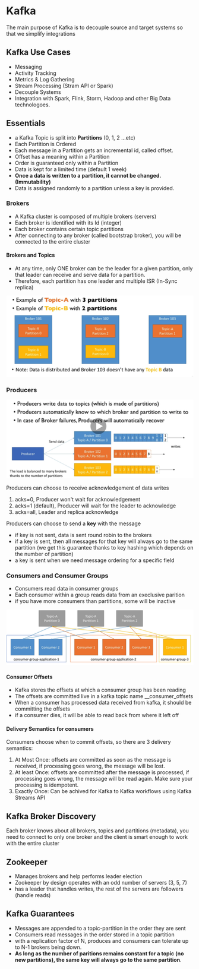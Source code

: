 # Kafka

The main purpose of Kafka is to decouple source and target systems so that we simplify integrations

## Kafka Use Cases

- Messaging
- Activity Tracking
- Metrics & Log Gathering
- Stream Processing (Stram API or Spark)
- Decouple Systems
- Integration with Spark, Flink, Storm, Hadoop and other Big Data technologoes.

## Essentials

- a Kafka Topic is split into **Partitions** (0, 1, 2 ...etc)
- Each Partition is Ordered
- Each message in a Partition gets an incremental id, called offset.
- Offset has a meaning within a Partition
- Order is guaranteed only within a Partition
- Data is kept for a limited time (default 1 week)
- **Once a data is written to a partition, it cannot be changed. (Immutability)**
- Data is assigned randomly to a partition unless a key is provided.

### Brokers

- A Kafka cluster is composed of multiple brokers (servers)
- Each broker is identified with its Id (integer)
- Each broker contains certain topic partitions
- After connecting to any broker (called bootstrap broker), you will be connected to the entire cluster

#### Brokers and Topics

- At any time, only ONE broker can be the leader for a given partition, only that leader can receive and serve data for a partition.
- Therefore, each partition has one leader and multiple ISR (In-Sync replica)

![Topics and Partitions](imags/../images/kafka-topics-partitions.png)

### Producers

![Producers](imags/../images/kafka-producers.png)

Producers can choose to receive acknowledgement of data writes

1. acks=0, Producer won't wait for acknowledgement
2. acks=1 (default), Producer will wait for the leader to acknowledge
3. acks=all, Leader and replica acknowledge

Producers can choose to send a **key** with the message

- if key is not sent, data is sent round robin to the brokers
- if a key is sent, then all messages for that key will always go to the same partition (we get this guarantee thanks to key hashing which depends on the number of partition)
- a key is sent when we need message ordering for a specific field

### Consumers and Consumer Groups

- Consumers read data in consumer groups
- Each consumer within a group reads data from an execlusive parition
- if you have more consumers than partitions, some will be inactive

![Consumer Groups](imags/../images/kafka-consumer-groups.png)

#### Consumer Offsets

- Kafka stores the offsets at which a consumer group has been reading
- The offsets are committed live in a kafka topic name __consumer_offsets
- When a consumer has processed data received from kafka, it should be committing the offsets
- if a consumer dies, it will be able to read back from where it left off

#### Delivery Semantics for consumers

Consumers choose when to commit offsets, so there are 3 delivery semantics:

1. At Most Once: offsets are committed as soon as the message is received, if processing goes wrong, the message will be lost.
2. At least Once: offsets are committed after the message is processed, if processing goes wrong, the message will be read again. Make sure your processing is idempotent.
3. Exactly Once: Can be achived for Kafka to Kafka workflows using Kafka Streams API

## Kafka Broker Discovery

Each broker knows about all brokers, topics and partitions (metadata), you need to connect to only one broker and the client is smart enough to work with the entire cluster

## Zookeeper

- Manages brokers and help performs leader election
- Zookeeper by design operates with an odd number of servers (3, 5, 7)
- has a leader that handles writes, the rest of the servers are followers (handle reads)

## Kafka Guarantees

- Messages are appended to a topic-partition in the order they are sent
- Consumers read messages in the order stored in a topic partition
- with a replication factor of N, produces and consumers can tolerate up to N-1 brokers being down.
- **As long as the number of paritions remains constant for a topic (no new partitions), the same key will always go to the same partition**.
